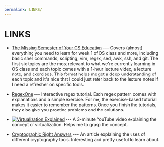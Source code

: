 ```yaml
---
permalink: LINKS/
---
```


# LINKS

* [The Missing Semester of Your CS Education](https://missing.csail.mit.edu/) --- Covers (almost) everything you need to learn for week 1 of OS class and more, including basic shell commands, scripting, vim, regex, sed, awk, ssh, and git. The first six topics are the most relevant to what we're currently learning in OS class and each topic comes with a 1-hour lecture video, a lecture note, and exercises. This format helps me get a deep understanding of each topic and it's nice that I could just refer back to the lecture notes if I need a refresher on specific tools.

* [RegexOne](https://regexone.com/) --- Interactive regex tutorial. Each regex pattern comes with explanations and a simple exercise. For me, the exercise-based tutorial makes it easier to remember the patterns. Once you finish the tutorials, they also give you practice problems and the solutions.

* [![Virtualization Explained](http://www.img.youtube.com/vi/FZR0rG3HKIk/0.jpg)](https://www.youtube.com/watch?v=FZR0rG3HKIk) --- A 3-minute YouTube video explaining the concept of virtualization. Helps me to grasp the concept.

* [Cryptographic Right Answers](https://www.latacora.com/blog/2018/04/03/cryptographic-right-answers/) --- An article explaining the uses of different cryptography tools. Interesting and pretty useful to learn about. 
